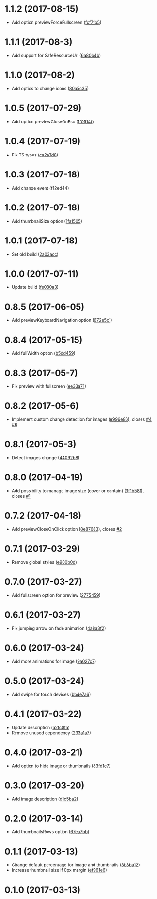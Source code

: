 <a name="1.1.2"></a>
# 1.1.2 (2017-08-15)

* Add option previewForceFullscreen ([fcf7fb5](https://github.com/lukasz-galka/ngx-gallery/commit/fcf7fb5))

<a name="1.1.1"></a>
# 1.1.1 (2017-08-3)

* Add support for SafeResourceUrl ([6a80b4b](https://github.com/lukasz-galka/ngx-gallery/commit/6a80b4b))

<a name="1.1.0"></a>
# 1.1.0 (2017-08-2)

* Add optios to change icons ([80a5c35](https://github.com/lukasz-galka/ngx-gallery/commit/80a5c35))

<a name="1.0.5"></a>
# 1.0.5 (2017-07-29)

* Add option previewCloseOnEsc ([1f0514f](https://github.com/lukasz-galka/ngx-gallery/commit/1f0514f))

<a name="1.0.4"></a>
# 1.0.4 (2017-07-19)

* Fix TS types ([ca2a7d8](https://github.com/lukasz-galka/ngx-gallery/commit/ca2a7d8))

<a name="1.0.3"></a>
# 1.0.3 (2017-07-18)

* Add change event ([f12ed44](https://github.com/lukasz-galka/ngx-gallery/commit/f12ed44))

<a name="1.0.2"></a>
# 1.0.2 (2017-07-18)

* Add thumbnailSize option ([1fa1505](https://github.com/lukasz-galka/ngx-gallery/commit/1fa1505))

<a name="1.0.1"></a>
# 1.0.1 (2017-07-18)

* Set old build ([2a03acc](https://github.com/lukasz-galka/ngx-gallery/commit/2a03acc))

<a name="1.0.0"></a>
# 1.0.0 (2017-07-11)

* Update build ([fe080a3](https://github.com/lukasz-galka/ngx-gallery/commit/fe080a3))

<a name="0.8.5"></a>
# 0.8.5 (2017-06-05)

* Add previewKeyboardNavigation option ([672e5c1](https://github.com/lukasz-galka/ngx-gallery/commit/672e5c1))

<a name="0.8.4"></a>
# 0.8.4 (2017-05-15)

* Add fullWidth option ([b5dd459](https://github.com/lukasz-galka/ngx-gallery/commit/b5dd459))

<a name="0.8.3"></a>
# 0.8.3 (2017-05-7)

* Fix preview with fullscreen ([ee33a71](https://github.com/lukasz-galka/ngx-gallery/commit/ee33a71))

<a name="0.8.2"></a>
# 0.8.2 (2017-05-6)

* Implement custom change detection for images ([e996e86](https://github.com/lukasz-galka/ngx-gallery/commit/e996e86)), closes [#4](https://github.com/lukasz-galka/ngx-gallery/issues/4) [#6](https://github.com/lukasz-galka/ngx-gallery/issues/6) 

<a name="0.8.1"></a>
# 0.8.1 (2017-05-3)

* Detect images change ([44092b8](https://github.com/lukasz-galka/ngx-gallery/commit/44092b8))

<a name="0.8.0"></a>
# 0.8.0 (2017-04-19)

* Add possibility to manage image size (cover or contain) ([3f1b581](https://github.com/lukasz-galka/ngx-gallery/commit/3f1b581)), closes [#1](https://github.com/lukasz-galka/ngx-gallery/issues/1) 

<a name="0.7.2"></a>
# 0.7.2 (2017-04-18)

* Add previewCloseOnClick option ([8e87683](https://github.com/lukasz-galka/ngx-gallery/commit/8e87683)), closes [#2](https://github.com/lukasz-galka/ngx-gallery/issues/2) 

<a name="0.7.1"></a>
# 0.7.1 (2017-03-29)

* Remove global styles ([e900b0d](https://github.com/lukasz-galka/ngx-gallery/commit/e900b0d))

<a name="0.7.0"></a>
# 0.7.0 (2017-03-27)

* Add fullscreen option for preview ([2775459](https://github.com/lukasz-galka/ngx-gallery/commit/2775459))

<a name="0.6.1"></a>
# 0.6.1 (2017-03-27)

* Fix jumping arrow on fade animation ([4a8a3f2](https://github.com/lukasz-galka/ngx-gallery/commit/4a8a3f2))

<a name="0.6.0"></a>
# 0.6.0 (2017-03-24)

* Add more animations for image ([9a027c7](https://github.com/lukasz-galka/ngx-gallery/commit/9a027c7))

<a name="0.5.0"></a>
# 0.5.0 (2017-03-24)

* Add swipe for touch devices ([bbde7a6](https://github.com/lukasz-galka/ngx-gallery/commit/bbde7a6))

<a name="0.4.1"></a>
# 0.4.1 (2017-03-22)

* Update description ([a2fc0fa](https://github.com/lukasz-galka/ngx-gallery/commit/a2fc0fa))
* Remove unused dependency ([233a1a7](https://github.com/lukasz-galka/ngx-gallery/commit/233a1a7))

<a name="0.4.0"></a>
# 0.4.0 (2017-03-21)

* Add option to hide image or thumbnails ([83fd1c7](https://github.com/lukasz-galka/ngx-gallery/commit/83fd1c7))

<a name="0.3.0"></a>
# 0.3.0 (2017-03-20)

* Add image description ([d1c5ba2](https://github.com/lukasz-galka/ngx-gallery/commit/d1c5ba2))

<a name="0.2.0"></a>
# 0.2.0 (2017-03-14)

* Add thumbnailsRows option ([67ea7bb](https://github.com/lukasz-galka/ngx-gallery/commit/67ea7bb))

<a name="0.1.1"></a>
# 0.1.1 (2017-03-13)

* Change default percentage for image and thumbnails ([3b3ba12](https://github.com/lukasz-galka/ngx-gallery/commit/3b3ba12))
* Increase thumbnail size if 0px margin ([ef961e6](https://github.com/lukasz-galka/ngx-gallery/commit/ef961e6))

<a name="0.1.0"></a>
# 0.1.0 (2017-03-13)

